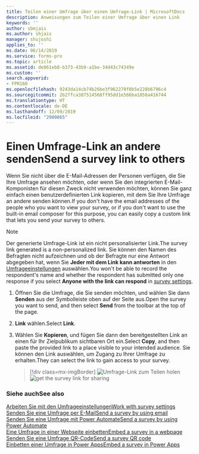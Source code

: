 ```yaml
---
title: Teilen einer Umfrage über einen Umfrage-Link | MicrosoftDocs
description: Anweisungen zum Teilen einer Umfrage über einen Link
keywords: ''
author: sbmjais
ms.author: shjais
manager: shujoshi
applies_to: ''
ms.date: 06/14/2019
ms.service: forms-pro
ms.topic: article
ms.assetid: de861eb8-b373-43b9-a1be-34d43c74349e
ms.custom: ''
search.appverid:
- FPR160
ms.openlocfilehash: 9243da14cb74b26be3f962270f0b5e228b6796c4
ms.sourcegitcommit: 2b2ffca387514568ff95dd1e566ba1850a416744
ms.translationtype: HT
ms.contentlocale: de-DE
ms.lasthandoff: 12/09/2019
ms.locfileid: "2900865"
---
```

# <a name="send-a-survey-link-to-others"></a><span data-ttu-id="2a5de-103">Einen Umfrage-Link an andere senden</span><span class="sxs-lookup"><span data-stu-id="2a5de-103">Send a survey link to others</span></span>

<span data-ttu-id="2a5de-104">Wenn Sie nicht über die E-Mail-Adressen der Personen verfügen, die Sie Ihre Umfrage ansehen möchten, oder wenn Sie den integrierten E-Mail-Komponisten für diesen Zweck nicht verwenden möchten, können Sie ganz einfach einen benutzerdefinierten Link kopieren, mit dem Sie Ihre Umfrage an andere senden können.</span><span class="sxs-lookup"><span data-stu-id="2a5de-104">If you don't have the email addresses of the people who you want to view your survey, or if you don't want to use the built-in email composer for this purpose, you can easily copy a custom link that lets you send your survey to others.</span></span>

> [!NOTE]
> <span data-ttu-id="2a5de-105">Der generierte Umfrage-Link ist ein nicht personalisierter Link.</span><span class="sxs-lookup"><span data-stu-id="2a5de-105">The survey link generated is a non-personalized link.</span></span> <span data-ttu-id="2a5de-106">Sie können den Namen des Befragten nicht aufzeichnen und ob der Befragte nur eine Antwort abgegeben hat, wenn Sie **Jeder mit dem Link kann antworten** in den [Umfrageeinstellungen](invite-settings.md) auswählen.</span><span class="sxs-lookup"><span data-stu-id="2a5de-106">You won't be able to record the respondent's name and whether the respondent has submitted only one response if you select **Anyone with the link can respond** in [survey settings](invite-settings.md).</span></span>

1. <span data-ttu-id="2a5de-107">Öffnen Sie die Umfrage, die Sie senden möchten, und wählen Sie dann **Senden** aus der Symbolleiste oben auf der Seite aus.</span><span class="sxs-lookup"><span data-stu-id="2a5de-107">Open the survey you want to send, and then select **Send** from the toolbar at the top of the page.</span></span>

2. <span data-ttu-id="2a5de-108">**Link** wählen.</span><span class="sxs-lookup"><span data-stu-id="2a5de-108">Select **Link**.</span></span>

3. <span data-ttu-id="2a5de-109">Wählen Sie **Kopieren**, und fügen Sie dann den bereitgestellten Link an einen für Ihr Zielpublikum sichtbaren Ort ein.</span><span class="sxs-lookup"><span data-stu-id="2a5de-109">Select **Copy**, and then paste the provided link to a place visible to your intended audience.</span></span> <span data-ttu-id="2a5de-110">Sie können den Link auswählen, um Zugang zu Ihrer Umfrage zu erhalten.</span><span class="sxs-lookup"><span data-stu-id="2a5de-110">They can select the link to gain access to your survey.</span></span>

    > [!div class=mx-imgBorder]
    > <span data-ttu-id="2a5de-111">![Umfrage-Link zum Teilen holen](media/survey-link.png "Holen Sie sich den Umfrage-Link zum Teilen")</span><span class="sxs-lookup"><span data-stu-id="2a5de-111">![get the survey link for sharing](media/survey-link.png "Get the survey link for sharing")</span></span>  

### <a name="see-also"></a><span data-ttu-id="2a5de-112">Siehe auch</span><span class="sxs-lookup"><span data-stu-id="2a5de-112">See also</span></span>

[<span data-ttu-id="2a5de-113">Arbeiten Sie mit den Umfrageeinstellungen</span><span class="sxs-lookup"><span data-stu-id="2a5de-113">Work with survey settings</span></span>](invite-settings.md)<br>
[<span data-ttu-id="2a5de-114">Senden Sie eine Umfrage per E-Mail</span><span class="sxs-lookup"><span data-stu-id="2a5de-114">Send a survey by using email</span></span>](send-survey-email.md)<br>
[<span data-ttu-id="2a5de-115">Senden Sie eine Umfrage mit Power Automate</span><span class="sxs-lookup"><span data-stu-id="2a5de-115">Send a survey by using Power Automate</span></span>](send-survey-microsoft-flow.md)<br>
[<span data-ttu-id="2a5de-116">Eine Umfrage in einer Webseite einbetten</span><span class="sxs-lookup"><span data-stu-id="2a5de-116">Embed a survey in a webpage</span></span>](embed-web-page.md)<br>
[<span data-ttu-id="2a5de-117">Senden Sie eine Umfrage QR-Code</span><span class="sxs-lookup"><span data-stu-id="2a5de-117">Send a survey QR code</span></span>](send-survey-qrcode.md)<br>
[<span data-ttu-id="2a5de-118">Einbetten einer Umfrage in Power Apps</span><span class="sxs-lookup"><span data-stu-id="2a5de-118">Embed a survey in Power Apps</span></span>](embed-survey-powerapps.md)
